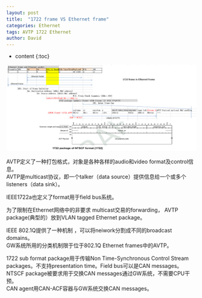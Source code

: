 ```yaml
---
layout: post
title:  "1722 frame VS Ethernet frame"
categories: Ethernet
tags: AVTP 1722 Ethernet
author: David
---
```


* content
{:toc}


![1722 frame in Ethernet frame](https://github.com/titron/titron.github.io/raw/master/img/2019-10-16-ethernet_1722_frame.png) 

AVTP定义了一种打包格式，对象是各种各样的audio和video format及control信息。				
AVTP是multicast协议，即一个talker（data source）提供信息给一个或多个listeners（data sink）。				

IEEE1722a也定义了format用于field bus系统。				

为了限制在Ethernet网络中的非要求 multicast交易的forwarding， AVTP package(典型的）放到VLAN tagged Ethernet package。		
		
IEEE 802.1Q提供了一种机制 ，可以将neiwork分割成不同的broadcast domains。				
GW系统所用的分类机制限于位于802.1Q Ethernet frames中的AVTP。				

1722 sub format package用于传输Non Time-Synchronous Control Stream packages。不支持presentation time。Field bus可以是CAN messages。				
NTSCF package被要求用于交换CAN messages通过GW系统，不需要CPU干预。				
CAN agent用CAN-ACF容器与GW系统交换CAN messages。				
